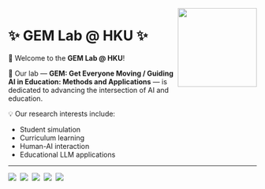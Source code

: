 <img align="right" src="assets/images/qrcode.png" width="160px" />

# ✨ GEM Lab @ HKU ✨

🔬 Welcome to the **GEM Lab @ HKU**!

🚀 Our lab — **GEM: Get Everyone Moving / Guiding AI in Education: Methods and Applications** — is dedicated to advancing the intersection of AI and education.

💡 Our research interests include:
- Student simulation
- Curriculum learning
- Human-AI interaction
- Educational LLM applications

---

<a href="https://sites.google.com/site/jiognhaolin/gem-lab?authuser=0"><img src="https://img.shields.io/badge/Lab-Site-green" /></a>&nbsp;
<a href="https://scholar.google.com/citations?user=ETJoidYAAAAJ"><img src="https://img.shields.io/badge/Google-Scholar-blue" /></a>&nbsp;
<a href="assets/images/qrcode.png"><img src="https://img.shields.io/badge/WeChat-QR-orange" /></a>&nbsp;
<img src="https://img.shields.io/github/stars/GEMLabHKU?style=social" />&nbsp;
<img src="https://img.shields.io/github/followers/GEMLabHKU?style=social" />
